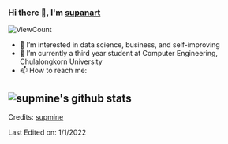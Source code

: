 ### Hi there 👋, I'm [supanart](https://www.linkedin.com/in/supanart-barnsongkit-389407175/)
![ViewCount](https://komarev.com/ghpvc/?username=supmine&style=plastic)
- 👀 I’m interested in data science, business, and self-improving
- 🌱 I’m currently a third year student at Computer Engineering, Chulalongkorn University
- 📫 How to reach me: 
  



![supmine's github stats](https://github-readme-stats.vercel.app/api?username=supmine&count_private=true&show_icons=true&theme=highcontrast)
-----
Credits: [supmine](https://github.com/supmine)

Last Edited on: 1/1/2022
<!---
supmine/supmine is a ✨ special ✨ repository because its `README.md` (this file) appears on your GitHub profile.
You can click the Preview link to take a look at your changes.
--->
